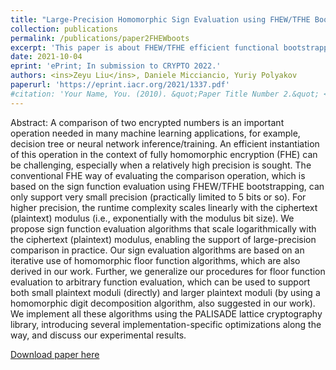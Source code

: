 ```yaml
---
title: "Large-Precision Homomorphic Sign Evaluation using FHEW/TFHE Bootstrapping"
collection: publications
permalink: /publications/paper2FHEWboots
excerpt: 'This paper is about FHEW/TFHE efficient functional bootstrapping, including large-precision sign evaluation, arbitrary function evaluation, homomorphic digit decomposition, etc.'
date: 2021-10-04
eprint: 'ePrint; In submission to CRYPTO 2022.'
authors: <ins>Zeyu Liu</ins>, Daniele Micciancio, Yuriy Polyakov
paperurl: 'https://eprint.iacr.org/2021/1337.pdf'
#citation: 'Your Name, You. (2010). &quot;Paper Title Number 2.&quot; <i>Journal 1</i>. 1(2).'
---
```

Abstract: A comparison of two encrypted numbers is an important operation needed in many machine learning applications, for example, decision tree or neural network inference/training. An efficient instantiation of this operation in the context of fully homomorphic encryption (FHE) can be challenging, especially when a relatively high precision is sought. The conventional FHE way of evaluating the comparison operation, which is based on the sign function evaluation using FHEW/TFHE bootstrapping, can only support very small precision (practically limited to 5 bits or so). For higher precision, the runtime complexity scales linearly with the ciphertext (plaintext) modulus (i.e., exponentially with the modulus bit size). We propose sign function evaluation algorithms that scale logarithmically with the ciphertext (plaintext) modulus, enabling the support of large-precision comparison in practice. Our sign evaluation algorithms are based on an iterative use of homomorphic floor function algorithms, which are also derived in our work. Further, we generalize our procedures for floor function evaluation to arbitrary function evaluation, which can be used to support both small plaintext moduli (directly) and larger plaintext moduli (by using a homomorphic digit decomposition algorithm, also suggested in our work). We implement all these algorithms using the PALISADE lattice cryptography library, introducing several implementation-specific optimizations along the way, and discuss our experimental results.


[Download paper here](https://eprint.iacr.org/2021/1337.pdf)
